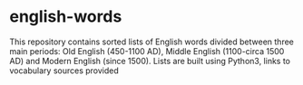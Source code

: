 # english-words
This repository contains sorted lists of English words divided between three main periods: Old English (450-1100 AD), Middle English (1100-circa 1500 AD) and Modern English (since 1500). Lists are built using Python3, links to vocabulary sources provided
